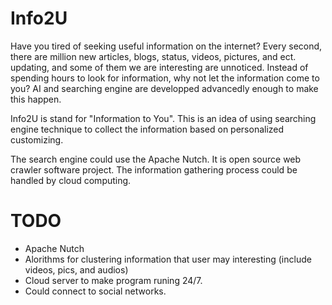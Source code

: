 Info2U
======

Have you tired of seeking useful information on the internet? Every second, there are million new articles, blogs, status, videos, pictures, and ect. updating, and some of them we are interesting are unnoticed. Instead of spending hours to look for information, why not let the information come to you? AI and searching engine are developped advancedly enough to make this happen.

Info2U is stand for "Information to You". This is an idea of using searching engine technique to collect the information based on personalized customizing.

The search engine could use the Apache Nutch. It is open source web crawler software project. The information gathering process could be handled by cloud computing.

TODO
======

* Apache Nutch
* Alorithms for clustering information that user may interesting (include videos, pics, and audios)
* Cloud server to make program runing 24/7.
* Could connect to social networks.
